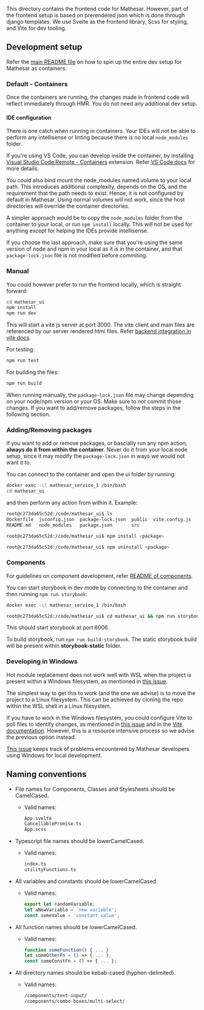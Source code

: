 This directory contains the frontend code for Mathesar. However, part of the frontend setup is based on prerendered json which is done through django templates. We use Svelte as the frontend library, Scss for styling, and Vite for dev tooling.

## Development setup
Refer the [main README file](https://github.com/centerofci/mathesar/blob/master/README.md) on how to spin up the entire dev setup for Mathesar as containers.

### Default - Containers

Once the containers are running, the changes made in frontend code will reflect immediately through HMR. You do not need any additional dev setup.

#### IDE configuration

There is one catch when running in containers. Your IDEs will not be able to perform any intellisense or linting because there is no local `node_modules` folder.

If you're using VS Code, you can develop inside the container, by installing [Visual Studio Code Remote - Containers](https://marketplace.visualstudio.com/items?itemName=ms-vscode-remote.remote-containers) extension. Refer [VS Code docs](https://code.visualstudio.com/docs/remote/containers) for more details.

You could also bind mount the node_modules named volume to your local path. This introduces additional complexity, depends on the OS, and the requirement that the path needs to exist. Hence, it is not configured by default in Mathesar. Using normal volumes will not work, since the host directories will override the container directories.

A simpler approach would be to copy the `node_modules` folder from the container to your local, or run `npm install` locally. This will not be used for anything except for helping the IDEs provide intellisense.

If you choose the last approach, make sure that you're using the same version of node and npm in your local as it is in the container, and that `package-lock.json` file is not modified before commiting.

### Manual

You could however prefer to run the frontend locally, which is straight forward:
```bash
cd mathesar_ui
npm install
npm run dev
```

This will start a vite js server at port 3000. The vite client and main files are referenced by our server rendered html files. Refer [backend integration in vite docs](https://vitejs.dev/guide/backend-integration.html).

For testing:
```bash
npm run test
```

For building the files:
```bash
npm run build
```

When running manually, the `package-lock.json` file may change depending on your node/npm version or your OS. Make sure to not commit those changes. If you want to add/remove packages, follow the steps in the following section.

### Adding/Removing packages

If you want to add or remove packages, or bascially run any npm action, **always do it from within the container**. Never do it from your local node setup, since it may modify the `package-lock.json` in ways we would not want it to.

You can connect to the container and open the ui folder by running:

```bash
docker exec -it mathesar_service_1 /bin/bash
cd mathesar_ui
```

and then perform any action from within it. Example:
```bash
root@c273da65c52d:/code/mathesar_ui$ ls
Dockerfile  jsconfig.json  package-lock.json  public  vite.config.js
README.md   node_modules   package.json       src

root@c273da65c52d:/code/mathesar_ui$ npm install <package>

root@c273da65c52d:/code/mathesar_ui$ npm uninstall <package>
```

### Components

For guidelines on component development, refer [README of components](https://github.com/centerofci/mathesar/tree/master/mathesar_ui/src/components#readme).

You can start storybook in dev mode by connecting to the container and then running `npm run storybook`:

```bash
docker exec -it mathesar_service_1 /bin/bash

root@c273da65c52d:/code/mathesar_ui$ cd mathesar_ui && npm run storybook
```

This should start storybook at port 6006.

To build storybook, run `npm run build-storybook`. The static storybook build will be present within __storybook-static__ folder.

### Developing in Windows
Hot module replacement does not work well with WSL when the project is present within a Windows filesystem, as mentioned in [this issue](https://github.com/microsoft/WSL/issues/4739).

The simplest way to get this to work (and the one we advise) is to move the project to a Linux filesystem. This can be achieved by cloning the repo within the WSL shell in a Linux filesystem.

If you have to work in the Windows filesystem, you could configure Vite to poll files to identify changes, as mentioned in [this issue](https://github.com/vitejs/vite/issues/1153#issuecomment-785467271) and in the [Vite documentation](https://vitejs.dev/config/#server-watch). However, this is a resource intensive process so we advise the previous option instead.

[This issue](https://github.com/centerofci/mathesar/issues/570) keeps track of problems encountered by Mathesar developers using Windows for local development.

## Naming conventions

* File names for Components, Classes and Stylesheets should be CamelCased.
  - Valid names:
    ```bash
    App.svelte
    CancellablePromise.ts
    App.scss
    ```

* Typescript file names should be lowerCamelCased.
  - Valid names:
    ```bash
    index.ts
    utilityFunctions.ts
    ```

* All variables and constants should be lowerCamelCased.
  - Valid names:
    ```javascript
    export let randomVariable;
    let aNewVariable = 'new variable';
    const someValue = 'constant value';
    ```

* All function names should be lowerCamelCased.
  - Valid names:
    ```javascript
    function someFunction() { ... }
    let someOtherFn = () => { ... };
    const someConstFn = () => { ... };
    ```

* All directory names should be kebab-cased (hyphen-delimited).
  - Valid names:
    ```bash
    /components/text-input/
    /components/combo-boxes/multi-select/
    ```
